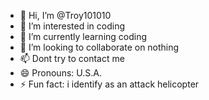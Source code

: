 - 👋 Hi, I’m @Troy101010
- 👀 I’m interested in coding
- 🌱 I’m currently learning coding
- 💞️ I’m looking to collaborate on nothing
- 📫 Dont try to contact me
- 😄 Pronouns: U.S.A.
- ⚡ Fun fact: i identify as an attack helicopter

<!---
Troy101010/Troy101010 is a ✨ special ✨ repository because its `README.md` (this file) appears on your GitHub profile.
You can click the Preview link to take a look at your changes.
--->

